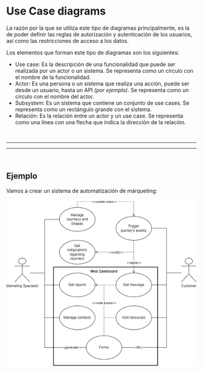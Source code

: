 # Use Case diagrams

La razón por la que se utiliza este tipo de diagramas principalmente, es la de poder definir las reglas de autorización y autenticación de los usuarios, así como las restricciones de acceso a los datos.

Los elementos que forman este tipo de diagramas son los siguientes:

* Use case: Es la descripción de una funcionalidad que puede ser realizada por un actor o un sistema. Se representa como un círculo con el nombre de la funcionalidad.
* Actor: Es una persona o un sistema que realiza una acción, puede ser desde un usuario, hasta un API *(por ejemplo)*. Se representa como un círculo con el nombre del actor.
* Subsystem: Es un sistema que contiene un conjunto de use cases. Se representa como un rectángulo grande con el sistema.
* Relación: Es la relación entre un actor y un use case. Se representa como una línea con una flecha que indica la dirección de la relación.


<br><hr>
<hr><br>


## Ejemplo

Vamos a crear un sistema de automatización de márqueting:

![use-case-example](./media/behavioral-diagrams/use-case-example.png)